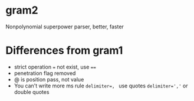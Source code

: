 # gram2
Nonpolynomial superpower parser, better, faster

# Differences from gram1
* strict operation `=` not exist, use `==`
* penetration flag removed
* @ is position pass, not value
* You can't write more ms rule `delimiter=, ` use quotes `delimiter=','` or double quotes